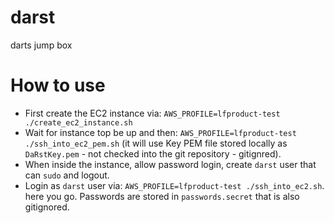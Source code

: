 # darst
darts jump box

# How to use

- First create the EC2 instance via: `AWS_PROFILE=lfproduct-test ./create_ec2_instance.sh`
- Wait for instance top be up and then: `AWS_PROFILE=lfproduct-test ./ssh_into_ec2_pem.sh` (it will use Key PEM file stored locally as `DaRstKey.pem` - not checked into the git repository - gitignred).
- When inside the instance, allow password login, create `darst` user that can `sudo` and logout.
- Login as `darst` user via: `AWS_PROFILE=lfproduct-test ./ssh_into_ec2.sh`. here you go. Passwords are stored in `passwords.secret` that is also gitignored.

